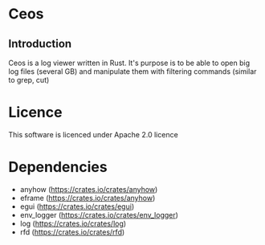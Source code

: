 # Ceos

## Introduction

Ceos is a log viewer written in Rust.
It's purpose is to be able to open big log files (several GB) and manipulate them with filtering commands (similar to grep, cut)

# Licence

This software is licenced under Apache 2.0 licence

# Dependencies

- anyhow (https://crates.io/crates/anyhow)
- eframe (https://crates.io/crates/anyhow)
- egui (https://crates.io/crates/egui)
- env_logger (https://crates.io/crates/env_logger)
- log (https://crates.io/crates/log)
- rfd (https://crates.io/crates/rfd)